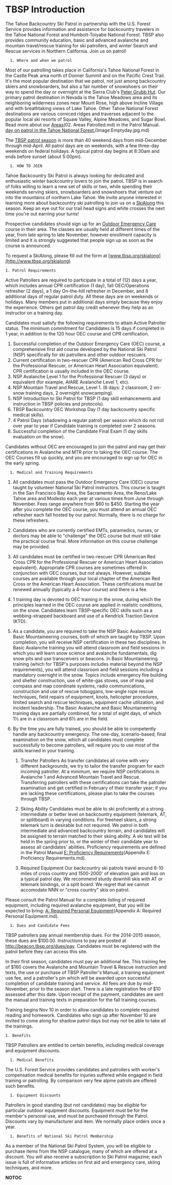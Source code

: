# TBSP Introduction

The Tahoe Backcountry Ski Patrol in partnership with the U.S. Forest Service provides information and assistance for backcountry travelers in the Tahoe National Forest and Humbolt-Toiyabe National Forest. TBSP also provides community education, basic and advanced avalanche and mountain travel/rescue training for ski patrollers, and winter Search and Rescue services in Northern California. Join us on patrol!


      1. Where and when we patrol
Most of our patrolling takes place in California's Tahoe National Forest in the Castle Peak area north of Donner Summit and on the Pacific Crest Trail. It's the most popular destination that we patrol, not just among backcountry skiers and snowboarders, but also a fair number of snowshoers on their way to spend the day or overnight at the Sierra Club's [Peter Grubb Hut](http://www.sierraclub.org/outings/lodges/huts/grubb.asp). Our primary patrol destination in Nevada is the Tahoe Meadows area and its neighboring wilderness zones near Mount Rose, high above Incline Village and with breathtaking views of Lake Tahoe.  Other Tahoe National Forest destinations are various corniced ridges and traverses adjacent to the popular local ski resorts of Squaw Valley, Alpine Meadows, and Sugar Bowl. Read more about our [Areas](Patrol)(02. Areas Patrolled.md) in the Patrol Manual.
 [day on patrol in the Tahoe National Forest.](thumb|right|Another)(Image:Emptyday.jpg.md)

The [TBSP patrol season](http://beacon.tbsp.org/events/pub) is more than 40 weekend days from mid-December through mid-April. All patrol days are on weekends, with a few three-day weekends on federal holidays. A typical patrol day begins at 8:30am and ends before sunset (about 5:00pm).

      1. HOW TO JOIN
Tahoe Backcountry Ski Patrol is always looking for dedicated and enthusiastic winter backcountry lovers to join the patrol. TBSP is in search of folks willing to learn a new set of skills or two, while spending their weekends serving skiers, snowboarders and snowshoers that venture out into the mountains of northern Lake Tahoe. We invite anyone interested in learning more about backcountry ski patrolling to join us on a [SkiAlong](SkiAlong.md) this season. Keep an eye out for our trail head signs and white crosses the next time you're out earning your turns! 

Prospective candidates should sign up for an [Outdoor Emergency Care](http://oectools.org) course in their area. The classes are usually held at different times of the year, from late spring to late November, however enrollment capacity is limited and it is strongly suggested that people sign up as soon as the course is announced.

To request a SkiAlong, please fill out the form at [www.tbsp.org/skialong](http://www.tbsp.org/skialong)

    1. Patrol Requirements
Active Patrollers are required to participate in a total of (12) days a year, which includes annual CPR certification (1 day), fall OEC/Operations refresher (2 days), a 1 day On-the-hill refresher in December, and 8 additional days of regular patrol duty. All these days are on weekends or holidays. Many members put in additional days simply because they enjoy the experience. Others get patrol day credit whenever they help as an instructor on a training day.

Candidates must satisfy the following requirements to attain Active Patroller status. The minimum commitment for Candidates is 15 days if completed in 1 year, in addition to the 120 hour OEC course and CPR certification.

  1. Successful completion of the Outdoor Emergency Care (OEC) course, a comprehensive first aid course developed by the National Ski Patrol (NSP) specifically for ski patrollers and other outdoor rescuers. 
  1. Current certification in two-rescuer CPR (American Red Cross CPR for the Professional Rescuer, or American Heart Association equivalent). CPR certification is usually included in the OEC course.
  1. NSP Avalanche Level 1 for the Professional Rescuer (3 days) or equivalent (for example, AIARE Avalanche Level 1, etc).
  1. NSP Mountain Travel and Rescue, Level 1. (6 days: 2 classroom, 2 on-snow training days, 2 overnight snowcamping).
  1. NSP Introduction to Ski Patrol for TBSP (1 day skill enhancements and instruction in TBSP policies and protocols).
  1. TBSP Backcountry OEC Workshop Day (1 day backcountry specific medical skills). 
  1. 4 Patrol Days (shadowing a regular patrol) per season which do not roll over year to year if Candidate training is completed over 2 seasons.
  1. Successful completion of the Candidate Final Exam (1 day skills evaluation on the snow).

Candidates without OEC are encouraged to join the patrol and may get their certifications in Avalanche and MTR prior to taking the OEC course. The OEC Courses fill up quickly, and you are encouraged to sign up for OEC in the early spring. 

      1. Medical and Training Requirements
  1. All candidates must pass the Outdoor Emergency Care (OEC) course taught by volunteer National Ski Patrol instructors. This course is taught in the San Francisco Bay Area, the Sacramento Area, the Reno/Lake Tahoe area and Modesto each year at various times from June through November. Fees range anywhere from $60 to $450. Starting the year after you complete the OEC course, you must attend an annual OEC refresher each fall hosted by our patrol. Normally, there is no charge for these refreshers.
  1. Candidates who are currently certified EMTs, paramedics, nurses, or doctors may be able to "challenge" the OEC course but must still take the practical course final. More information on this course challenge may be provided.
  1. All candidates must be certified in two-rescuer CPR (American Red Cross CPR for the Professional Rescuer or American Heart Association equivalent). Appropriate CPR courses are sometimes offered in conjunction with OEC courses, but not always. However, suitable courses are available through your local chapter of the American Red Cross or the American Heart Association. These certifications must be renewed annually (typically a 4-hour course) and there is a fee.
  1. 1 training day is devoted to OEC training in the snow, during which the principles learned in the OEC course are applied in realistic conditions, on the snow. Candidates learn TBSP-specific OEC skills such as a webbing-strapped backboard and use of a Kendrick Traction Device (KTD).
  1. As a candidate, you are required to take the NSP Basic Avalanche and Basic Mountaineering courses, both of which are taught by TBSP. Upon completion, you will receive NSP certification in these two disciplines. In Basic Avalanche training you will attend classroom and field sessions in which you will learn snow science and avalanche fundamentals, dig snow pits and use transceivers or beacons. In Basic Mountaineering training (which for TBSP's purposes includes material beyond the NSP requirements), you will attend classroom and field sessions including a mandatory overnight in the snow. Topics include emergency fire building and shelter construction, use of white-gas stoves, use of map and compass and map coordinate systems, radio communications, construction and use of rescue toboggans, low-angle rope rescue techniques, field repairs of equipment, knots, helicopter procedures, limited search and rescue techniques, equipment cache utilization, and incident leadership. The Basic Avalanche and Basic Mountaineering training days are partially combined, for a total of eight days, of which 1½ are in a classroom and 6½ are in the field.
  1. By the time you are fully trained, you should be able to competently handle any backcountry emergency. The one-day, scenario-based, final examination on the snow, which all candidates must complete successfully to become patrollers, will require you to use most of the skills learned in your training.

      1. Transfer Patrollers
As transfer candidates all come with very different backgrounds, we try to tailor the transfer program for each
incoming patroller. At a minimum, we require NSP certifications in Avalanche 1 and Advanced Mountain Travel and Rescue. Transferring patrollers with these certifications can take the patroller examination and get certified in February of their transfer year; if you are lacking these certifications, please plan to take the courses through TBSP.

      1. Skiing Ability
Candidates must be able to ski proficiently at a strong intermediate or better level on backcountry equipment (telemark, AT, or splitboard) in varying conditions. For freeheel skiers, a strong telemark turn is desirable but not required. We patrol in both intermediate and advanced backcountry terrain, and candidates will be assigned to terrain matched to their skiing ability. A ski test will be held in the spring prior to, or the winter of their candidate year to assess all candidates' abilities. Proficiency requirements are defined in the Patrol Manual [E: Proficiency Requirements](Appendix)(Appendix E: Proficiency Requirements.md).

      1. Required Equipment
Our backcountry ski patrols travel around 6-10 miles of cross country and 1500-2000' of elevation gain and loss on a typical patrol day. We recommend sturdy downhill skis with AT or telemark bindings, or a split board. We regret that we cannot accomodate NNN or "cross country" skis on patrol.

Please consult the Patrol Manual for a complete listing of required equipment, including required avalanche equipment, that you will be expected to bring: [A: Required Personal Equipment](Appendix)(Appendix A: Required Personal Equipment.md).

      1. Dues and Candidate Fees
TBSP patrollers pay annual membership dues.  For the 2014-2015 season, these dues are $100.00.  Instructions to pay are posted at http://beacon.tbsp.org/dues/pay. Candidates must be registered with the patrol before they can access this site.

In their first season, candidates must pay an additional fee.  This training fee of $160 covers the Avalanche and Mountain Travel & Rescue instruction and texts, the use or purchase of TBSP Patroller's Manual, a training equipment use fee, and a patroller's pin which will be awarded upon successful completion of candidate training and service. All fees are due by mid-November, prior to the season start. There is a late registration fee of $10 assessed after this date. Upon receipt of the payment, candidates are sent the manual and training texts in preparation for the fall training courses.

Training begins Nov 10 in order to allow candidates to complete required reading and homework. Candidates who sign up after November 10 are invited to come along for shadow patrol days but may not be able to take all the trainings.

    1. Benefits
TBSP Patrollers are entitled to certain benefits, including medical coverage and equipment discounts.

      1. Medical Benefits
The U.S. Forest Service provides candidates and patrollers with worker's compensation medical benefits for injuries suffered while engaged in field training or patrolling. By comparison very few alpine patrols are offered such benefits.

      1. Equipment Discounts
Patrollers in good standing (but not candidates) may be eligible for particular outdoor equipment discounts. Equipment must be for the member's personal use, and must be purchased through the Patrol. Discounts vary by manufacturer and item. We normally place orders once a year.

      1. Benefits of National Ski Patrol Membership
As a member of the National Ski Patrol System, you will be eligible to purchase items from the NSP catalogue, many of which are offered at a discount. You will also receive a subscription to Ski Patrol magazine; each issue is full of informative articles on first aid and emergency care, skiing techniques, and more.


__NOTOC__